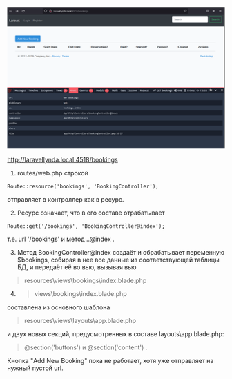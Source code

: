 <img src="./img/17.png" alt="drawing" width="800"/>

http://laravellynda.local:4518/bookings

1. routes/web.php строкой 
```
Route::resource('bookings', 'BookingController');  
```
 отправляет в контроллер как в ресурс.

2. Ресурс означает, что в его составе отрабатывает  
```
Route::get('/bookings', 'BookingController@index');
```
т.е. url '/bookings' и метод ..@index .

3. Метод BookingController@index создаёт и обрабатывает переменную $bookings, собирая в нее все данные из соответствующей таблицы БД, и передаёт её во вью, вызывая вью 
>resources\views\bookings\index.blade.php


4. >views\bookings\index.blade.php  

составлена из основного шаблона 
>resources\views\layouts\app.blade.php  

и двух новых секций, предусмотренных в составе layouts\app.blade.php: 
> @section('buttons') и @section('content') .

Кнопка "Add New Booking" пока не работает, хотя уже отправляет на нужный пустой url.